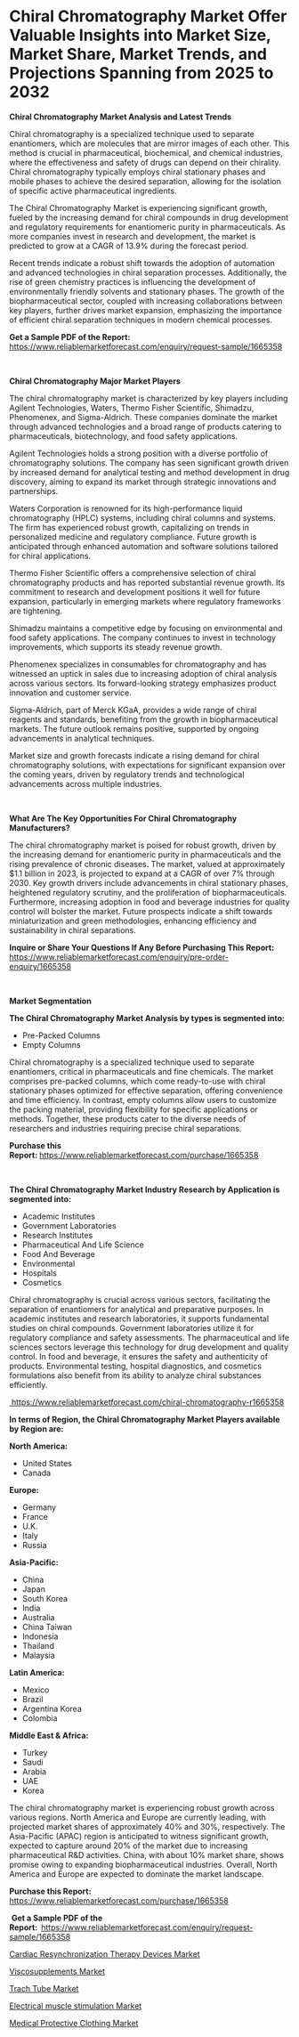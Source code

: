<p><h1>Chiral Chromatography Market Offer Valuable Insights into Market Size, Market Share, Market Trends, and Projections Spanning from 2025 to 2032</h1></p><p><strong>Chiral Chromatography Market Analysis and Latest Trends</strong></p>
<p><p>Chiral chromatography is a specialized technique used to separate enantiomers, which are molecules that are mirror images of each other. This method is crucial in pharmaceutical, biochemical, and chemical industries, where the effectiveness and safety of drugs can depend on their chirality. Chiral chromatography typically employs chiral stationary phases and mobile phases to achieve the desired separation, allowing for the isolation of specific active pharmaceutical ingredients.</p><p>The Chiral Chromatography Market is experiencing significant growth, fueled by the increasing demand for chiral compounds in drug development and regulatory requirements for enantiomeric purity in pharmaceuticals. As more companies invest in research and development, the market is predicted to grow at a CAGR of 13.9% during the forecast period. </p><p>Recent trends indicate a robust shift towards the adoption of automation and advanced technologies in chiral separation processes. Additionally, the rise of green chemistry practices is influencing the development of environmentally friendly solvents and stationary phases. The growth of the biopharmaceutical sector, coupled with increasing collaborations between key players, further drives market expansion, emphasizing the importance of efficient chiral separation techniques in modern chemical processes.</p></p>
<p><strong>Get a Sample PDF of the Report:&nbsp;</strong> <a href="https://www.reliablemarketforecast.com/enquiry/request-sample/1665358?utm_campaign=2314&utm_medium=2&utm_source=Github&utm_content=ia&utm_term=03032025&utm_id=chiral-chromatography">https://www.reliablemarketforecast.com/enquiry/request-sample/1665358</a></p>
<p>&nbsp;</p>
<p><strong>Chiral Chromatography Major Market Players</strong></p>
<p><p>The chiral chromatography market is characterized by key players including Agilent Technologies, Waters, Thermo Fisher Scientific, Shimadzu, Phenomenex, and Sigma-Aldrich. These companies dominate the market through advanced technologies and a broad range of products catering to pharmaceuticals, biotechnology, and food safety applications.</p><p>Agilent Technologies holds a strong position with a diverse portfolio of chromatography solutions. The company has seen significant growth driven by increased demand for analytical testing and method development in drug discovery, aiming to expand its market through strategic innovations and partnerships.</p><p>Waters Corporation is renowned for its high-performance liquid chromatography (HPLC) systems, including chiral columns and systems. The firm has experienced robust growth, capitalizing on trends in personalized medicine and regulatory compliance. Future growth is anticipated through enhanced automation and software solutions tailored for chiral applications.</p><p>Thermo Fisher Scientific offers a comprehensive selection of chiral chromatography products and has reported substantial revenue growth. Its commitment to research and development positions it well for future expansion, particularly in emerging markets where regulatory frameworks are tightening.</p><p>Shimadzu maintains a competitive edge by focusing on environmental and food safety applications. The company continues to invest in technology improvements, which supports its steady revenue growth.</p><p>Phenomenex specializes in consumables for chromatography and has witnessed an uptick in sales due to increasing adoption of chiral analysis across various sectors. Its forward-looking strategy emphasizes product innovation and customer service.</p><p>Sigma-Aldrich, part of Merck KGaA, provides a wide range of chiral reagents and standards, benefiting from the growth in biopharmaceutical markets. The future outlook remains positive, supported by ongoing advancements in analytical techniques.</p><p>Market size and growth forecasts indicate a rising demand for chiral chromatography solutions, with expectations for significant expansion over the coming years, driven by regulatory trends and technological advancements across multiple industries.</p></p>
<p>&nbsp;</p>
<p><strong>What Are The Key Opportunities For Chiral Chromatography Manufacturers?</strong></p>
<p><p>The chiral chromatography market is poised for robust growth, driven by the increasing demand for enantiomeric purity in pharmaceuticals and the rising prevalence of chronic diseases. The market, valued at approximately $1.1 billion in 2023, is projected to expand at a CAGR of over 7% through 2030. Key growth drivers include advancements in chiral stationary phases, heightened regulatory scrutiny, and the proliferation of biopharmaceuticals. Furthermore, increasing adoption in food and beverage industries for quality control will bolster the market. Future prospects indicate a shift towards miniaturization and green methodologies, enhancing efficiency and sustainability in chiral separations.</p></p>
<p><strong>Inquire or Share Your Questions If Any Before Purchasing This Report:</strong> <a href="https://www.reliablemarketforecast.com/enquiry/pre-order-enquiry/1665358?utm_campaign=2314&utm_medium=2&utm_source=Github&utm_content=ia&utm_term=03032025&utm_id=chiral-chromatography">https://www.reliablemarketforecast.com/enquiry/pre-order-enquiry/1665358</a></p>
<p>&nbsp;</p>
<p><strong>Market Segmentation</strong></p>
<p><strong>The Chiral Chromatography Market Analysis by types is segmented into:</strong></p>
<p><ul><li>Pre-Packed Columns</li><li>Empty Columns</li></ul></p>
<p><p>Chiral chromatography is a specialized technique used to separate enantiomers, critical in pharmaceuticals and fine chemicals. The market comprises pre-packed columns, which come ready-to-use with chiral stationary phases optimized for effective separation, offering convenience and time efficiency. In contrast, empty columns allow users to customize the packing material, providing flexibility for specific applications or methods. Together, these products cater to the diverse needs of researchers and industries requiring precise chiral separations.</p></p>
<p><strong>Purchase this Report:&nbsp;</strong><a href="https://www.reliablemarketforecast.com/purchase/1665358?utm_campaign=2314&utm_medium=2&utm_source=Github&utm_content=ia&utm_term=03032025&utm_id=chiral-chromatography">https://www.reliablemarketforecast.com/purchase/1665358</a></p>
<p>&nbsp;</p>
<p><strong>The Chiral Chromatography Market Industry Research by Application is segmented into:</strong></p>
<p><ul><li>Academic Institutes</li><li>Government Laboratories</li><li>Research Institutes</li><li>Pharmaceutical And Life Science</li><li>Food And Beverage</li><li>Environmental</li><li>Hospitals</li><li>Cosmetics</li></ul></p>
<p><p>Chiral chromatography is crucial across various sectors, facilitating the separation of enantiomers for analytical and preparative purposes. In academic institutes and research laboratories, it supports fundamental studies on chiral compounds. Government laboratories utilize it for regulatory compliance and safety assessments. The pharmaceutical and life sciences sectors leverage this technology for drug development and quality control. In food and beverage, it ensures the safety and authenticity of products. Environmental testing, hospital diagnostics, and cosmetics formulations also benefit from its ability to analyze chiral substances efficiently.</p></p>
<p><a href="https://www.reliablemarketforecast.com/chiral-chromatography-r1665358?utm_campaign=2314&utm_medium=2&utm_source=Github&utm_content=ia&utm_term=03032025&utm_id=chiral-chromatography">&nbsp;https://www.reliablemarketforecast.com/chiral-chromatography-r1665358</a></p>
<p><strong>In terms of Region, the Chiral Chromatography Market Players available by Region are:</strong></p>
<p>
    <p> <strong> North America: </strong>
        <ul>
            <li>United States</li>
            <li>Canada</li>
        </ul>
        </p> 
    <p> <strong> Europe: </strong>
        <ul>
            <li>Germany</li>
            <li>France</li>
            <li>U.K.</li>
            <li>Italy</li>
            <li>Russia</li>
        </ul>
        </p> 
    <p> <strong> Asia-Pacific: </strong>
        <ul>
            <li>China</li>
            <li>Japan</li>
            <li>South Korea</li>
            <li>India</li>
            <li>Australia</li>
            <li>China Taiwan</li>
            <li>Indonesia</li>
            <li>Thailand</li>
            <li>Malaysia</li>
        </ul>
        </p> 
    <p> <strong> Latin America: </strong>
        <ul>
            <li>Mexico</li>
            <li>Brazil</li>
            <li>Argentina Korea</li>
            <li>Colombia</li>
        </ul>
        </p> 
    <p> <strong> Middle East & Africa: </strong>
        <ul>
            <li>Turkey</li>
            <li>Saudi</li>
            <li>Arabia</li>
            <li>UAE</li>
            <li>Korea</li>
        </ul>
    </p>
    </p>
<p><p>The chiral chromatography market is experiencing robust growth across various regions. North America and Europe are currently leading, with projected market shares of approximately 40% and 30%, respectively. The Asia-Pacific (APAC) region is anticipated to witness significant growth, expected to capture around 20% of the market due to increasing pharmaceutical R&D activities. China, with about 10% market share, shows promise owing to expanding biopharmaceutical industries. Overall, North America and Europe are expected to dominate the market landscape.</p></p>
<p><strong>Purchase this Report: </strong><a href="https://www.reliablemarketforecast.com/purchase/1665358?utm_campaign=2314&utm_medium=2&utm_source=Github&utm_content=ia&utm_term=03032025&utm_id=chiral-chromatography">https://www.reliablemarketforecast.com/purchase/1665358</a></p>
<p>&nbsp;<strong>Get a Sample PDF of the Report:&nbsp;&nbsp;</strong><a href="https://www.reliablemarketforecast.com/enquiry/request-sample/1665358?utm_campaign=2314&utm_medium=2&utm_source=Github&utm_content=ia&utm_term=03032025&utm_id=chiral-chromatography">https://www.reliablemarketforecast.com/enquiry/request-sample/1665358</a></p>
<p><strong></strong></p>
<p><p><a href="https://github.com/ivvrgibi/Market-Research-Report-List-1/blob/main/cardiac-resynchronization-therapy-devices-market.md?utm_campaign=2314&utm_medium=2&utm_source=Github&utm_content=ia&utm_term=03032025&utm_id=chiral-chromatography">Cardiac Resynchronization Therapy Devices Market</a></p><p><a href="https://github.com/tszkintruca/Market-Research-Report-List-1/blob/main/viscosupplements-market.md?utm_campaign=2314&utm_medium=2&utm_source=Github&utm_content=ia&utm_term=03032025&utm_id=chiral-chromatography">Viscosupplements Market</a></p><p><a href="https://github.com/amoakuolaopa/Market-Research-Report-List-1/blob/main/trach-tube-market.md?utm_campaign=2314&utm_medium=2&utm_source=Github&utm_content=ia&utm_term=03032025&utm_id=chiral-chromatography">Trach Tube Market</a></p><p><a href="https://github.com/aidelndasse/Market-Research-Report-List-1/blob/main/electrical-muscle-stimulation-market.md?utm_campaign=2314&utm_medium=2&utm_source=Github&utm_content=ia&utm_term=03032025&utm_id=chiral-chromatography">Electrical muscle stimulation Market</a></p><p><a href="https://github.com/abuugjetaj/Market-Research-Report-List-1/blob/main/medical-protective-clothing-market.md?utm_campaign=2314&utm_medium=2&utm_source=Github&utm_content=ia&utm_term=03032025&utm_id=chiral-chromatography">Medical Protective Clothing Market</a></p></p>